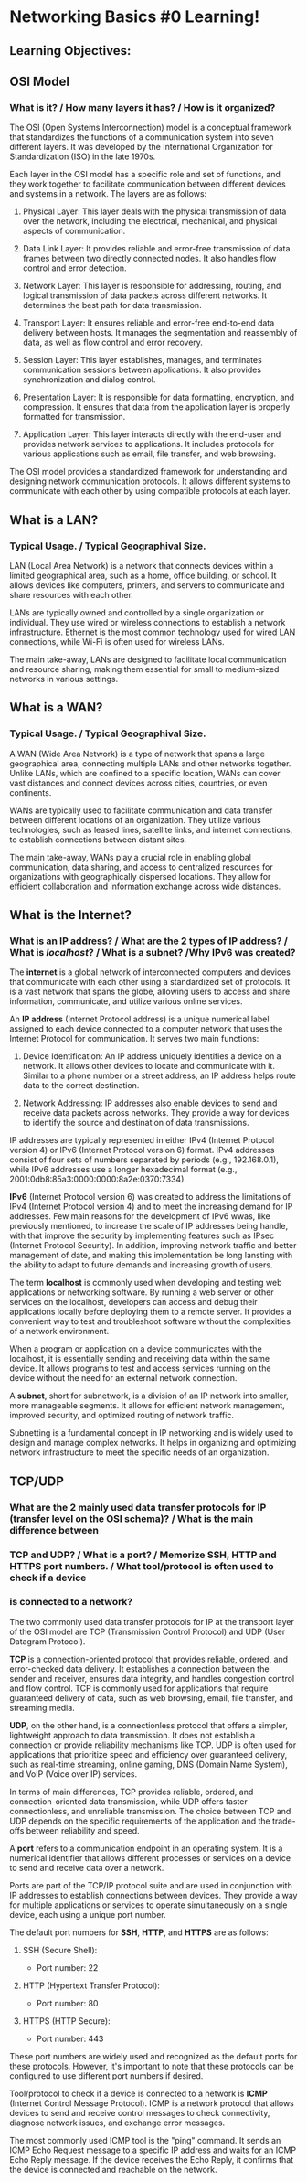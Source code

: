 # Networking Basics #0 Learning!

## Learning Objectives:

## OSI Model
### What is it? / How many layers it has? / How is it organized?

The OSI (Open Systems Interconnection) model is a conceptual framework that standardizes the functions of a communication system into
seven different layers. It was developed by the International Organization for Standardization (ISO) in the late 1970s.

Each layer in the OSI model has a specific role and set of functions, and they work together to facilitate communication between
different devices and systems in a network. The layers are as follows:

1. Physical Layer: This layer deals with the physical transmission of data over the network, including the electrical, mechanical, and
physical aspects of communication.

2. Data Link Layer: It provides reliable and error-free transmission of data frames between two directly connected nodes. It also
handles flow control and error detection.

3. Network Layer: This layer is responsible for addressing, routing, and logical transmission of data packets across different networks.
It determines the best path for data transmission.

4. Transport Layer: It ensures reliable and error-free end-to-end data delivery between hosts. It manages the segmentation and
reassembly of data, as well as flow control and error recovery.

5. Session Layer: This layer establishes, manages, and terminates communication sessions between applications. It also provides
synchronization and dialog control.

6. Presentation Layer: It is responsible for data formatting, encryption, and compression. It ensures that data from the application
layer is properly formatted for transmission.

7. Application Layer: This layer interacts directly with the end-user and provides network services to applications. It includes
protocols for various applications such as email, file transfer, and web browsing.

The OSI model provides a standardized framework for understanding and designing network communication protocols. It allows different
systems to communicate with each other by using compatible protocols at each layer.


## What is a LAN?
### Typical Usage. / Typical Geographival Size.

LAN (Local Area Network) is a network that connects devices within a limited geographical area, such as a home, office building, or
school. It allows devices like computers, printers, and servers to communicate and share resources with each other.

LANs are typically owned and controlled by a single organization or individual. They use wired or wireless connections to establish a
network infrastructure. Ethernet is the most common technology used for wired LAN connections, while Wi-Fi is often used for wireless
LANs.

The main take-away, LANs are designed to facilitate local communication and resource sharing, making them essential for small to
medium-sized networks in various settings.

## What is a WAN?
### Typical Usage. / Typical Geographival Size.

A WAN (Wide Area Network) is a type of network that spans a large geographical area, connecting multiple LANs and other networks
together. Unlike LANs, which are confined to a specific location, WANs can cover vast distances and connect devices across cities,
countries, or even continents.

WANs are typically used to facilitate communication and data transfer between different locations of an organization. They utilize
various technologies, such as leased lines, satellite links, and internet connections, to establish connections between distant sites.

The main take-away, WANs play a crucial role in enabling global communication, data sharing, and access to centralized resources for
organizations with geographically dispersed locations. They allow for efficient collaboration and information exchange across wide
distances.

## What is the Internet?
### What is an IP address? / What are the 2 types of IP address? / What is *localhost*? / What is a subnet? /Why IPv6 was created?

The **internet** is a global network of interconnected computers and devices that communicate with each other using a standardized set of
protocols. It is a vast network that spans the globe, allowing users to access and share information, communicate, and utilize various
online services.

An **IP address** (Internet Protocol address) is a unique numerical label assigned to each device connected to a computer network that
uses the Internet Protocol for communication. It serves two main functions:

1. Device Identification: An IP address uniquely identifies a device on a network. It allows other devices to locate and communicate
with it. Similar to a phone number or a street address, an IP address helps route data to the correct destination.

2. Network Addressing: IP addresses also enable devices to send and receive data packets across networks. They provide a way for devices
to identify the source and destination of data transmissions.

IP addresses are typically represented in either IPv4 (Internet Protocol version 4) or IPv6 (Internet Protocol version 6) format. IPv4
addresses consist of four sets of numbers separated by periods (e.g., 192.168.0.1), while IPv6 addresses use a longer hexadecimal format
(e.g., 2001:0db8:85a3:0000:0000:8a2e:0370:7334).

**IPv6** (Internet Protocol version 6) was created to address the limitations of IPv4 (Internet Protocol version 4) and to meet the
increasing demand for IP addresses. Few main reasons for the development of IPv6 wwas, like previously mentioned, to increase the scale
of IP addresses being handle, with that improve the security by implementing features such as IPsec (Internet Protocol Security). In
addition, improving network traffic and better management of date, and making this implementation be long lansting with the ability to
adapt to future demands and increasing growth of users.

The term **localhost** is commonly used when developing and testing web applications or networking software. By running a web server or
other services on the localhost, developers can access and debug their applications locally before deploying them to a remote server. It
provides a convenient way to test and troubleshoot software without the complexities of a network environment.

When a program or application on a device communicates with the localhost, it is essentially sending and receiving data within the same
device. It allows programs to test and access services running on the device without the need for an external network connection.

A **subnet**, short for subnetwork, is a division of an IP network into smaller, more manageable segments. It allows for efficient
network management, improved security, and optimized routing of network traffic.

Subnetting is a fundamental concept in IP networking and is widely used to design and manage complex networks. It helps in organizing
and optimizing network infrastructure to meet the specific needs of an organization.


## TCP/UDP
### What are the 2 mainly used data transfer protocols for IP (transfer level on the OSI schema)? / What is the main difference between
### TCP and UDP? / What is a port? / Memorize SSH, HTTP and HTTPS port numbers. / What tool/protocol is often used to check if a device
### is connected to a network?

The two commonly used data transfer protocols for IP at the transport layer of the OSI model are TCP (Transmission Control Protocol) and
UDP (User Datagram Protocol).

**TCP** is a connection-oriented protocol that provides reliable, ordered, and error-checked data delivery. It establishes a connection
between the sender and receiver, ensures data integrity, and handles congestion control and flow control. TCP is commonly used for
applications that require guaranteed delivery of data, such as web browsing, email, file transfer, and streaming media.

**UDP**, on the other hand, is a connectionless protocol that offers a simpler, lightweight approach to data transmission. It does not
establish a connection or provide reliability mechanisms like TCP. UDP is often used for applications that prioritize speed and
efficiency over guaranteed delivery, such as real-time streaming, online gaming, DNS (Domain Name System), and VoIP (Voice over IP)
services.

In terms of main differences, TCP provides reliable, ordered, and connection-oriented data transmission, while UDP offers faster
connectionless, and unreliable transmission. The choice between TCP and UDP depends on the specific requirements of the application and
the trade-offs between reliability and speed.

A **port** refers to a communication endpoint in an operating system. It is a numerical identifier that allows different processes or
services on a device to send and receive data over a network.

Ports are part of the TCP/IP protocol suite and are used in conjunction with IP addresses to establish connections between devices. They
provide a way for multiple applications or services to operate simultaneously on a single device, each using a unique port number.

The default port numbers for **SSH**, **HTTP**, and **HTTPS** are as follows:

1. SSH (Secure Shell):
   - Port number: 22

2. HTTP (Hypertext Transfer Protocol):
   - Port number: 80

3. HTTPS (HTTP Secure):
   - Port number: 443

These port numbers are widely used and recognized as the default ports for these protocols. However, it's important to note that these
protocols can be configured to use different port numbers if desired.

Tool/protocol to check if a device is connected to a network is **ICMP** (Internet Control Message Protocol). ICMP is a network protocol
that allows devices to send and receive control messages to check connectivity, diagnose network issues, and exchange error messages.

The most commonly used ICMP tool is the "ping" command. It sends an ICMP Echo Request message to a specific IP address and waits for an
ICMP Echo Reply message. If the device receives the Echo Reply, it confirms that the device is connected and reachable on the network.
